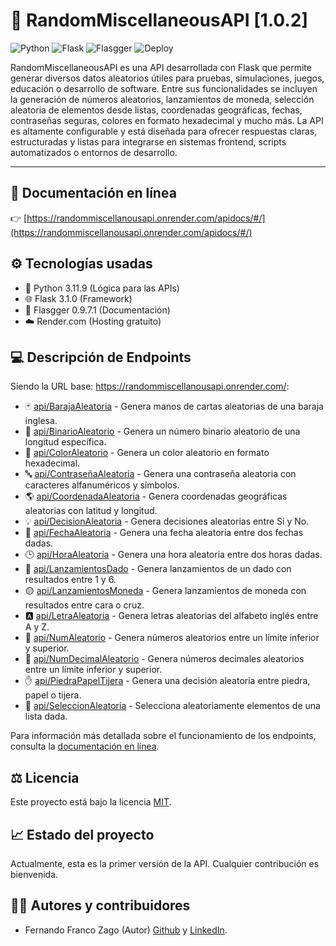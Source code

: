 # 🧪 RandomMiscellaneousAPI [1.0.2]

![Python](https://img.shields.io/badge/Python-3.11.9-blue?logo=python)
![Flask](https://img.shields.io/badge/Flask-3.1.0-lightgrey?logo=flask)
![Flasgger](https://img.shields.io/badge/Flasgger-0.9.7.1-blueviolet?logo=swagger&logoColor=white)
![Deploy](https://img.shields.io/badge/Render-Live-brightgreen)

RandomMiscellaneousAPI es una API desarrollada con Flask que permite generar diversos datos aleatorios útiles para pruebas, simulaciones, juegos, educación o desarrollo de software. Entre sus funcionalidades se incluyen la generación de números aleatorios, lanzamientos de moneda, selección aleatoria de elementos desde listas, coordenadas geográficas, fechas, contraseñas seguras, colores en formato hexadecimal y mucho más. La API es altamente configurable y está diseñada para ofrecer respuestas claras, estructuradas y listas para integrarse en sistemas frontend, scripts automatizados o entornos de desarrollo.

---

## 📃 Documentación en línea

👉 [https://randommiscellanousapi.onrender.com/apidocs/#/](https://randommiscellanousapi.onrender.com/apidocs/#/)

## ⚙️ Tecnologías usadas

- 🐍 Python 3.11.9 (Lógica para las APIs)
- 🌐 Flask 3.1.0 (Framework)
- 📃 Flasgger 0.9.7.1 (Documentación)
- ☁️ Render.com (Hosting gratuito)

## 💻 Descripción de Endpoints
Siendo la URL base: https://randommiscellanousapi.onrender.com/:
- 🃏 [api/BarajaAleatoria](https://randommiscellanousapi.onrender.com/api/BarajaAleatoria) - Genera manos de cartas aleatorias de una baraja inglesa.
- 🔢 [api/BinarioAleatorio](https://randommiscellanousapi.onrender.com/api/BinarioAleatorio) - Genera un número binario aleatorio de una longitud específica.
- 🎨 [api/ColorAleatorio](https://randommiscellanousapi.onrender.com/api/ColorAleatorio) - Genera un color aleatorio en formato hexadecimal.
- 🔤 [api/ContraseñaAleatoria](https://randommiscellanousapi.onrender.com/api/ContraseñaAleatoria) - Genera una contraseña aleatoria con caracteres alfanuméricos y símbolos.
- 🌎 [api/CoordenadaAleatoria](https://randommiscellanousapi.onrender.com/api/CoordenadaAleatoria) - Genera coordenadas geográficas aleatorias con latitud y longitud.
- 💡 [api/DecisionAleatoria](https://randommiscellanousapi.onrender.com/api/DecisionAleatoria) - Genera decisiones aleatorias entre Si y No.
- 📆 [api/FechaAleatoria](https://randommiscellanousapi.onrender.com/api/FechaAleatoria) - Genera una fecha aleatoria entre dos fechas dadas.
- 🕒 [api/HoraAleatoria](https://randommiscellanousapi.onrender.com/api/HoraAleatoria) - Genera una hora aleatoria entre dos horas dadas.
- 🎲 [api/LanzamientosDado](https://randommiscellanousapi.onrender.com/api/LanzamientosDado) - Genera lanzamientos de un dado con resultados entre 1 y 6.
- 🟡 [api/LanzamientosMoneda](https://randommiscellanousapi.onrender.com/api/LanzamientosMoneda) - Genera lanzamientos de moneda con resultados entre cara o cruz.
- 🅰 [api/LetraAleatoria](https://randommiscellanousapi.onrender.com/api/LetraAleatoria) - Genera letras aleatorias del alfabeto inglés entre A y Z.
- 🔢 [api/NumAleatorio](https://randommiscellanousapi.onrender.com/api/NumAleatorio) - Genera números aleatorios entre un límite inferior y superior.
- 🔢 [api/NumDecimalAleatorio](https://randommiscellanousapi.onrender.com/api/NumDecimalAleatorio) - Genera números decimales aleatorios entre un límite inferior y superior.
- ✋ [api/PiedraPapelTijera](https://randommiscellanousapi.onrender.com/api/PiedraPapelTijera) - Genera una decisión aleatoria entre piedra, papel o tijera.
- 🧾 [api/SeleccionAleatoria](https://randommiscellanousapi.onrender.com/api/SeleccionAleatoria?valores=rojo,verde,azul) - Selecciona aleatoriamente elementos de una lista dada.

Para información más detallada sobre el funcionamiento de los endpoints, consulta la [documentación en línea](https://randommiscellanousapi.onrender.com/apidocs/#/).

## ⚖ Licencia
Este proyecto está bajo la licencia [MIT](LICENSE).

## 📈 Estado del proyecto
Actualmente, esta es la primer versión de la API. Cualquier contribución es bienvenida.

## 🙋‍♂️ Autores y contribuidores
- Fernando Franco Zago (Autor) [Github](https://github.com/WildRavenZ) y [LinkedIn](https://www.linkedin.com/in/fernando-franco-zago-066840313/).
